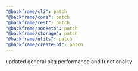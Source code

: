 ```yaml
---
"@backframe/cli": patch
"@backframe/core": patch
"@backframe/rest": patch
"@backframe/sockets": patch
"@backframe/storage": patch
"@backframe/utils": patch
"@backframe/create-bf": patch
---
```


updated general pkg performance and functionality

